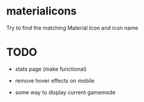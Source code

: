# materialicons
Try to find the matching Material Icon and icon name



# TODO

- stats page (make functional)

- remove hover effects on mobile

- some way to display current gamemode